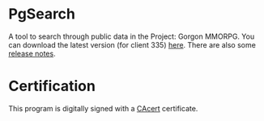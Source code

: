 # PgSearch

A tool to search through public data in the Project: Gorgon MMORPG. You can download the latest version (for client 335) [here](https://github.com/dlebansais/PgSearch-Disclosed/releases/download/v1.0.0.387/PgSearch.exe).
There are also some [release notes](https://github.com/dlebansais/PgSearch-Disclosed/blob/master/ReleaseNotes.md).

# Certification
This program is digitally signed with a [CAcert](https://www.cacert.org/) certificate.


